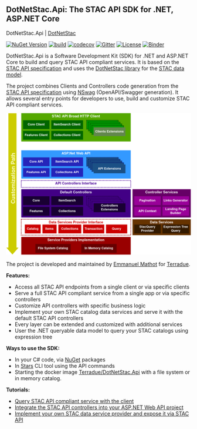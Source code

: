 ## DotNetStac.Api: The STAC API SDK for .NET, ASP.NET Core

DotNetStac.Api | [DotNetStac](https://github.com/Terradue/DotNetStac)

[![NuGet Version](https://img.shields.io/nuget/v/NSwag.Core.svg)](https://www.nuget.org/packages?q=DotNetStac.Api)
[![build](https://github.com/RicoSuter/NSwag/actions/workflows/build.yml/badge.svg)](https://github.com/RicoSuter/NSwag/actions/workflows/build.yml)
[![codecov](https://codecov.io/gh/Terradue/DotNetStac.Api/branch/main/graph/badge.svg)](https://codecov.io/gh/Terradue/DotNetStac.Api)
[![Gitter](https://img.shields.io/gitter/room/SpatioTemporal-Asset-Catalog/Lobby?color=yellow)](https://gitter.im/SpatioTemporal-Asset-Catalog/Lobby)
[![License](https://img.shields.io/badge/license-AGPL3-blue.svg)](LICENSE)
[![Binder](https://mybinder.org/badge_logo.svg)](https://mybinder.org/v2/gh/Terradue/DotNetStac.Api/main?filepath=tutorial1.ipynb)

DotNetStac.Api is a Software Development Kit (SDK) for .NET and ASP.NET Core to build and query STAC API compliant services. It is based on the [STAC API specification](https://github.com/radiantearth/stac-api-spec) and uses the [DotNetStac library](https://github.com/Terradue/DotNetStac) for the [STAC data model](https://github.com/radiantearth/stac-spec).

The project combines Clients and Controllers code generation from the [STAC API specification](https://github.com/radiantearth/stac-api-spec) using [NSwag](https://github.com/RicoSuter/NSwag) (OpenAPI/Swagger generation). It allows several entry points for developers to use, build and customize STAC API compliant services.

![](docs/diagrams/GeneralArchitectureDiagram.png)

The project is developed and maintained by [Emmanuel Mathot](https://github.com/emmanuelmathot) for [Terradue](https://github.com/Terradue).

**Features:**

- Access all STAC API endpoints from a single client or via specific clients
- Serve a full STAC API compliant service from a single app or via specific controllers
- Customize API controllers with specific business logic
- Implement your own STAC catalog data services and serve it with the default STAC API controllers
- Every layer can be extended and customized with additional services
- User the .NET queryable data model to query your STAC catalogs using expression tree

**Ways to use the SDK:**

- In your C# code, via [NuGet](https://www.nuget.org/packages?q=DotNetStac.Api) packages
- In [Stars](https://github.com/Terradue/Stars) CLI tool using the API commands
- Starting the docker image [Terradue/DotNetStac.Api](https://hub.docker.com/r/terradue/dotnetstac.api) with a file system or in memory catalog.

**Tutorials:**

- [Query STAC API compliant service with the client](notebooks/tutorial1.ipynb)
- [Integrate the STAC API controllers into your ASP.NET Web API project](docs/tutorials/integrate-stac-api-controllers-into-aspnet-web-api-project.ipynb)
- [Implement your own STAC data service provider and expose it via STAC API](docs/tutorials/implement-your-own-stac-data-service-provider-and-expose-it-via-stac-api.ipynb)